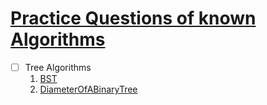 # [Practice Questions of known Algorithms](https://www.geeksforgeeks.org/fundamentals-of-algorithms/)
- [ ] Tree Algorithms
    1. [BST](https://www.geeksforgeeks.org/binary-search-tree-set-1-search-and-insertion/)
    1. [DiameterOfABinaryTree](https://www.geeksforgeeks.org/diameter-of-a-binary-tree/)